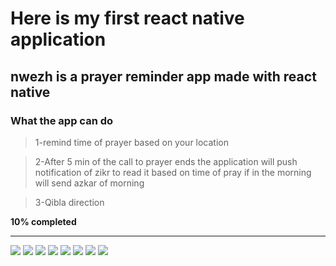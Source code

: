 # Here is my first react native application
## nwezh is a prayer reminder app made with react native
### What the app can do

> 1-remind time of prayer based on your location

> 2-After 5 min of the call to prayer ends the application will push notification of zikr to read it based on time of pray if in the morning will send azkar of morning

> 3-Qibla direction

**10% completed**

****

![](https://github.com/ahmadsoran/react-native-Nwezh-App/blob/master/assets/nwezh1.jpg)
![](https://github.com/ahmadsoran/react-native-Nwezh-App/blob/master/assets/nwezh2.jpg)
![](https://github.com/ahmadsoran/react-native-Nwezh-App/blob/master/assets/nwezh3.jpg)
![](https://github.com/ahmadsoran/react-native-Nwezh-App/blob/master/assets/nwezh4.jpg)
![](https://github.com/ahmadsoran/react-native-Nwezh-App/blob/master/assets/nwezh5.jpg)
![](https://github.com/ahmadsoran/react-native-Nwezh-App/blob/master/assets/nwezh6.jpg)
![](https://github.com/ahmadsoran/react-native-Nwezh-App/blob/master/assets/nwezh7.jpg)
![](https://github.com/ahmadsoran/react-native-Nwezh-App/blob/master/assets/nwezh8.jpg)
